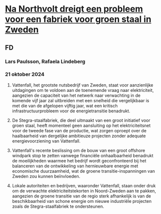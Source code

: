 # [Na Northvolt dreigt een probleem voor een fabriek voor groen staal in Zweden](https://advance.lexis.com/api/document?collection=news&id=urn:contentItem:6D7H-G631-JCD9-145P-00000-00&context=1519360)
## FD
### Lars Paulsson, Rafaela Lindeberg
### 21 oktober 2024

1. Vattenfall, het grootste nutsbedrijf van Zweden, staat voor aanzienlijke uitdagingen om te voldoen aan de toenemende vraag naar elektriciteit, aangezien de capaciteit van het netwerk naar verwachting in de komende vijf jaar zal uitbreiden met een snelheid die vergelijkbaar is met die van de afgelopen vijftig jaar, wat een kritisch infrastructuurprobleem voor de energietransitie benadrukt.

2. De Stegra-staalfabriek, die deel uitmaakt van een groot initiatief voor groen staal, heeft momenteel geen aansluiting op het elektriciteitsnet voor de tweede fase van de productie, wat zorgen oproept over de haalbaarheid van dergelijke ambitieuze projecten zonder adequate energievoorziening van Vattenfall.

3. Vattenfall's recente beslissing om de bouw van een groot offshore windpark stop te zetten vanwege financiële onhaalbaarheid benadrukt de moeilijkheden waarmee het bedrijf wordt geconfronteerd bij het balanceren van de ontwikkeling van hernieuwbare energie met economische duurzaamheid, wat de groene transitie-inspanningen van Zweden zou kunnen beïnvloeden.

4. Lokale autoriteiten en bedrijven, waaronder Vattenfall, staan onder druk om de verwachte elektriciteitstekorten in Noord-Zweden aan te pakken, aangezien de groene transitie van de regio sterk afhankelijk is van de beschikbaarheid van schone energie om nieuwe industriële projecten zoals de Stegra-staalfabriek te ondersteunen.